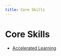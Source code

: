 ```yaml
---
title: Core Skills
---
```


# Core Skills

- [Accelerated Learning](./accelerated-learning.md)
